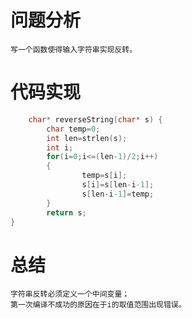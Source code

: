 # 问题分析 #
    写一个函数使得输入字符串实现反转。
# 代码实现 #
```C
    char* reverseString(char* s) {
        char temp=0;
        int len=strlen(s);
        int i;
        for(i=0;i<=(len-1)/2;i++)
        {
                temp=s[i];
                s[i]=s[len-i-1];
                s[len-i-1]=temp;
        }
        return s;
}
```
# 总结 #
    字符串反转必须定义一个中间变量；
	第一次编译不成功的原因在于i的取值范围出现错误。